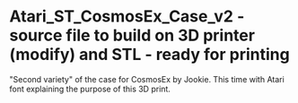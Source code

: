 # Atari_ST_CosmosEx_Case_v2 - source file to build on 3D printer (modify) and STL - ready for printing
"Second variety" of the case for CosmosEx by Jookie. This time with Atari font explaining the purpose of this 3D print.
